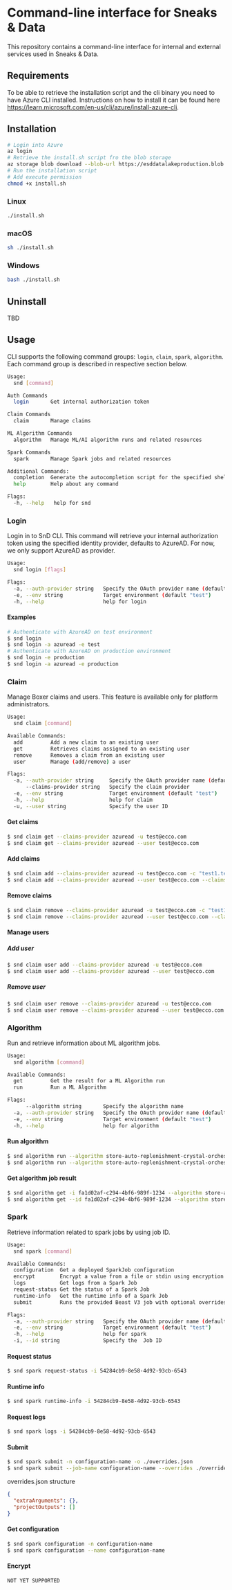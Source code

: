 # Command-line interface for Sneaks & Data

This repository contains a command-line interface for internal and external services used in Sneaks & Data.

## Requirements

To be able to retrieve the installation script and the cli binary you need to have Azure CLI installed. Instructions on
how to install it can be found here https://learn.microsoft.com/en-us/cli/azure/install-azure-cli.

## Installation

```bash
# Login into Azure
az login
# Retrieve the install.sh script fro the blob storage
az storage blob download --blob-url https://esddatalakeproduction.blob.core.windows.net/dist/snd-cli-go/install.sh --auth-mode login --file "install.sh"
# Run the installation script
# Add execute permission
chmod +x install.sh
```

### Linux

```bash
./install.sh
```

### macOS

```bash
sh ./install.sh
```

### Windows
```bash
bash ./install.sh
```


## Uninstall

TBD

## Usage

CLI supports the following command groups: `login`, `claim`, `spark`, `algorithm`. Each command group is described in
respective
section below.

```bash
Usage:
  snd [command]

Auth Commands
  login       Get internal authorization token

Claim Commands
  claim       Manage claims

ML Algorithm Commands
  algorithm   Manage ML/AI algorithm runs and related resources

Spark Commands
  spark       Manage Spark jobs and related resources

Additional Commands:
  completion  Generate the autocompletion script for the specified shell
  help        Help about any command

Flags:
  -h, --help   help for snd
```

### Login

Login in to SnD CLI. This command will retrieve your internal authorization token using the specified identity provider,
defaults to AzureAD. For now, we only support AzureAD as provider.

```bash
Usage:
  snd login [flags]

Flags:
  -a, --auth-provider string   Specify the OAuth provider name (default "azuread")
  -e, --env string             Target environment (default "test")
  -h, --help                   help for login

```

#### Examples

```bash
# Authenticate with AzureAD on test environment
$ snd login
$ snd login -a azuread -e test 
# Authenticate with AzureAD on production environment
$ snd login -e production
$ snd login -a azuread -e production
```

### Claim

Manage Boxer claims and users. This feature is available only for platform administrators.

```bash
Usage:
  snd claim [command]

Available Commands:
  add         Add a new claim to an existing user
  get         Retrieves claims assigned to an existing user
  remove      Removes a claim from an existing user
  user        Manage (add/remove) a user

Flags:
  -a, --auth-provider string     Specify the OAuth provider name (default "azuread")
      --claims-provider string   Specify the claim provider
  -e, --env string               Target environment (default "test")
  -h, --help                     help for claim
  -u, --user string              Specify the user ID
```

#### Get claims

```bash
$ snd claim get --claims-provider azuread -u test@ecco.com
$ snd claim get --claims-provider azuread --user test@ecco.com
```

#### Add claims

```bash
$ snd claim add --claims-provider azuread -u test@ecco.com -c "test1.test.sneaksanddata.com/.*:.*"
$ snd claim add --claims-provider azuread --user test@ecco.com --claims "test1.test.sneaksanddata.com/.*:.*"
```

#### Remove claims

```bash
$ snd claim remove --claims-provider azuread -u test@ecco.com -c "test1.test.sneaksanddata.com/.*:.*"
$ snd claim remove --claims-provider azuread --user test@ecco.com --claims "test1.test.sneaksanddata.com/.*:.*"
```

#### Manage users

##### Add user

```bash
$ snd claim user add --claims-provider azuread -u test@ecco.com 
$ snd claim user add --claims-provider azuread --user test@ecco.com 
```

##### Remove user

```bash
$ snd claim user remove --claims-provider azuread -u test@ecco.com 
$ snd claim user remove --claims-provider azuread --user test@ecco.com 
```

### Algorithm

Run and retrieve information about ML algorithm jobs.

```bash
Usage:
  snd algorithm [command]

Available Commands:
  get         Get the result for a ML Algorithm run
  run         Run a ML Algorithm

Flags:
      --algorithm string       Specify the algorithm name
  -a, --auth-provider string   Specify the OAuth provider name (default "azuread")
  -e, --env string             Target environment (default "test")
  -h, --help                   help for algorithm
```

#### Run algorithm

```bash
$ snd algorithm run --algorithm store-auto-replenishment-crystal-orchestrator -p ./crystal-payload.json
$ snd algorithm run --algorithm store-auto-replenishment-crystal-orchestrator --payload ./crystal-payload.json
```

#### Get algorithm job result

```bash
$ snd algorithm get -i fa1d02af-c294-4bf6-989f-1234 --algorithm store-auto-replenishment-crystal-orchestrator
$ snd algorithm get --id fa1d02af-c294-4bf6-989f-1234 --algorithm store-auto-replenishment-crystal-orchestrator
```

### Spark

Retrieve information related to spark jobs by using job ID.

```bash
Usage:
  snd spark [command]

Available Commands:
  configuration  Get a deployed SparkJob configuration
  encrypt        Encrypt a value from a file or stdin using encryption key from a corresponding Spark Runtime
  logs           Get logs from a Spark Job
  request-status Get the status of a Spark Job
  runtime-info   Get the runtime info of a Spark Job
  submit         Runs the provided Beast V3 job with optional overrides

Flags:
  -a, --auth-provider string   Specify the OAuth provider name (default "azuread")
  -e, --env string             Target environment (default "test")
  -h, --help                   help for spark
  -i, --id string              Specify the  Job ID

```

#### Request status

```bash
$ snd spark request-status -i 54284cb9-8e58-4d92-93cb-6543
```

#### Runtime info

```bash
$ snd spark runtime-info -i 54284cb9-8e58-4d92-93cb-6543
```

#### Request logs

```bash
$ snd spark logs -i 54284cb9-8e58-4d92-93cb-6543
```

#### Submit

```bash
$ snd spark submit -n configuration-name -o ./overrides.json
$ snd spark submit --job-name configuration-name --overrides ./overrides.json
```

overrides.json structure

```json
{
  "extraArguments": {},
  "projectOutputs": []
}
```

#### Get configuration

```bash
$ snd spark configuration -n configuration-name 
$ snd spark configuration --name configuration-name 
```

#### Encrypt

```bash
NOT YET SUPPORTED
```